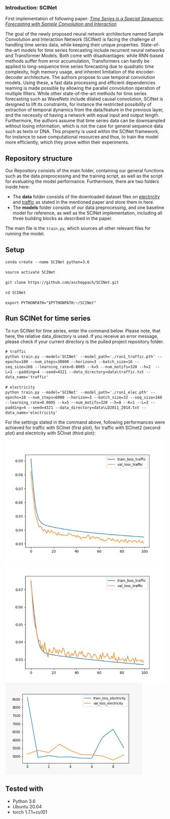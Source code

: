 ### Introduction: SCINet
First implementation of following paper: [*Time Series is a Special Sequence: Forecasting with Sample Convolution and Interaction*](https://arxiv.org/abs/2106.09305v1)

The goal of the newly proposed neural network architecture named Sample Convolution and Interaction Network (SCINet) is facing the challenge of handling time series data, while keeping their unique properties. State-of-the-art models for time series forecasting include recurrent neural networks and Transformer Models. Both come with disadvantages: while RNN-based methods suffer from error accumulation, Transformers can hardly be applied to long-sequence time series forecasting due to quadratic time complexity, high memory usage, and inherent limitation of the encoder-decoder architecture. The authors propose to use temporal convolution models. Using these, a fast data processing and efficient dependencies learning is made possible by allowing the parallel convolution operation of multiple filters. While other state-of-the-art methods for time series forecasting such as WaveNets include dilated causal convolution, SCINet is designed to lift its constraints, for instance the restricted possibility of extraction of temporal dynamics from the data/feature in the previous layer, and the necessity of having a network with equal input and output length. Furthermore, the authors assume that time series data can be downsampled without losing information, which is not the case for general sequence data such as texts or DNA. This property is used within the SCINet framework, for instance to save computational resources and thus, to train the model more efficiently, which they prove within their experiments.

## Repository structure
Our Repository consists of the main folder, containing our general functions such as the data preprocessing and the training script, as well as the script for evaluating the model performance. Furthermore, there are two folders inside here:
- The **data** folder consists of the downloaded dataset files on [electricity](https://archive.ics.uci.edu/ml/machine-learning-databases/00321/LD2011_2014.txt.zip) and [traffic](https://github.com/laiguokun/multivariate-time-series-data/blob/7f402f185cc2435b5e66aed13a3b560ed142e023/traffic/traffic.txt.gz) as stated in the mentioned paper and store them in here. 
- The **models** folder consists of our data preprocessing, and one baseline model for reference, as well as the SCINet implementation, including all three building blocks as described in the paper.

The main file is the `train.py`, which sources all other relevant files for running the model. 

## Setup
```
conda create --name SCINet python=3.6

source activate SCINet

git clone https://github.com/ascheppach/SCINet.git

cd SCINet

export PYTHONPATH="$PYTHONPATH:~/SCINet"
```

## Run SCINet for time series
To run SCINet for time series, enter the command below. Please note, that here, the relative data_directory is used. If you receive an error message, please check if your current directory is the pulled project repository folder.

```
# traffic
python train.py --model='SCINet' --model_path='./run1_traffic.pth' --epochs=100 --num_steps=30000 --horizon=3 --batch_size=16 --seq_size=168 --learning_rate=0.0005 --k=5 --num_motifs=320 --h=2  --L=3 --padding=4 --seed=4321 --data_directory=data\traffic.txt --data_name='traffic'

# electricity
python train.py --model='SCINet' --model_path='./run1_elec.pth' --epochs=10 --num_steps=6000 --horizon=3 --batch_size=32 --seq_size=168 --learning_rate=0.0005 --k=5 --num_motifs=320 --h=8 --K=1 --L=3 --padding=4 --seed=4321 --data_directory=data\LD2011_2014.txt --data_name='electricity'
```

For the settings stated in the command above, following performances were achieved for traffic with SCInet (first plot), for traffic with SCInet2 (second plot) and electricity with SCInet (third plot):

![](/results/train_val-loss_traffic_new_scinet.jpg)
![](/results/train_val-loss_traffic_new_scinet2.jpg)
![](/results/train_val-loss_electricity.jpg)

## Tested with

- Python 3.6
- Ubuntu 20.04
- torch 1.7.1+cu101
